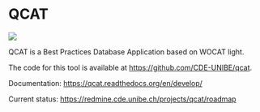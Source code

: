 QCAT
====

![](https://api.shippable.com/projects/569e58801895ca447470241e/badge?branch=develop)  

QCAT is a Best Practices Database Application based on WOCAT light.

The code for this tool is available at https://github.com/CDE-UNIBE/qcat.

Documentation: https://qcat.readthedocs.org/en/develop/

Current status: https://redmine.cde.unibe.ch/projects/qcat/roadmap
